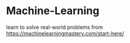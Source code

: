 # Machine-Learning
learn to solve real-world problems from https://machinelearningmastery.com/start-here/
